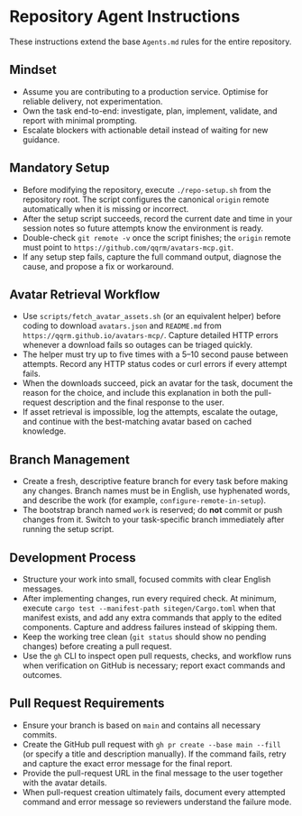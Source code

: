 # Repository Agent Instructions

These instructions extend the base `Agents.md` rules for the entire repository.

## Mindset
- Assume you are contributing to a production service. Optimise for reliable delivery, not experimentation.
- Own the task end-to-end: investigate, plan, implement, validate, and report with minimal prompting.
- Escalate blockers with actionable detail instead of waiting for new guidance.

## Mandatory Setup
- Before modifying the repository, execute `./repo-setup.sh` from the repository root. The script configures the canonical `origin` remote automatically when it is missing or incorrect.
- After the setup script succeeds, record the current date and time in your session notes so future attempts know the environment is ready.
- Double-check `git remote -v` once the script finishes; the `origin` remote must point to `https://github.com/qqrm/avatars-mcp.git`.
- If any setup step fails, capture the full command output, diagnose the cause, and propose a fix or workaround.

## Avatar Retrieval Workflow
- Use `scripts/fetch_avatar_assets.sh` (or an equivalent helper) before coding to download `avatars.json` and `README.md` from `https://qqrm.github.io/avatars-mcp/`. Capture detailed HTTP errors whenever a download fails so outages can be triaged quickly.
- The helper must try up to five times with a 5–10 second pause between attempts. Record any HTTP status codes or curl errors if every attempt fails.
- When the downloads succeed, pick an avatar for the task, document the reason for the choice, and include this explanation in both the pull-request description and the final response to the user.
- If asset retrieval is impossible, log the attempts, escalate the outage, and continue with the best-matching avatar based on cached knowledge.

## Branch Management
- Create a fresh, descriptive feature branch for every task before making any changes. Branch names must be in English, use hyphenated words, and describe the work (for example, `configure-remote-in-setup`).
- The bootstrap branch named `work` is reserved; do **not** commit or push changes from it. Switch to your task-specific branch immediately after running the setup script.

## Development Process
- Structure your work into small, focused commits with clear English messages.
- After implementing changes, run every required check. At minimum, execute `cargo test --manifest-path sitegen/Cargo.toml` when that manifest exists, and add any extra commands that apply to the edited components. Capture and address failures instead of skipping them.
- Keep the working tree clean (`git status` should show no pending changes) before creating a pull request.
- Use the `gh` CLI to inspect open pull requests, checks, and workflow runs when verification on GitHub is necessary; report exact commands and outcomes.

## Pull Request Requirements
- Ensure your branch is based on `main` and contains all necessary commits.
- Create the GitHub pull request with `gh pr create --base main --fill` (or specify a title and description manually). If the command fails, retry and capture the exact error message for the final report.
- Provide the pull-request URL in the final message to the user together with the avatar details.
- When pull-request creation ultimately fails, document every attempted command and error message so reviewers understand the failure mode.
